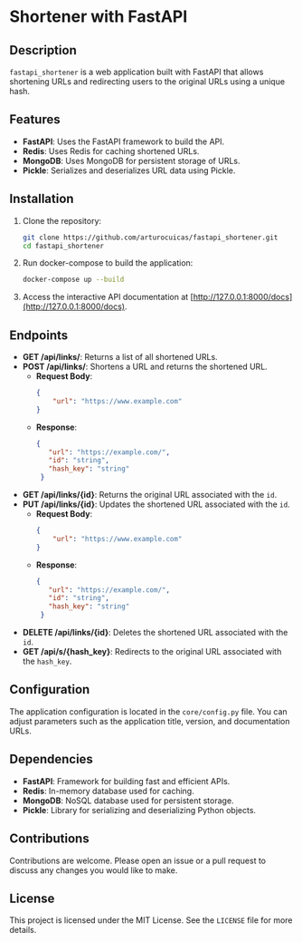 # Shortener with FastAPI 

## Description

`fastapi_shortener` is a web application built with FastAPI that allows shortening URLs and redirecting users to the original URLs using a unique hash.

## Features

- **FastAPI**: Uses the FastAPI framework to build the API.
- **Redis**: Uses Redis for caching shortened URLs.
- **MongoDB**: Uses MongoDB for persistent storage of URLs.
- **Pickle**: Serializes and deserializes URL data using Pickle.

## Installation

1. Clone the repository:
    ```bash
    git clone https://github.com/arturocuicas/fastapi_shortener.git
    cd fastapi_shortener
    ```

2. Run docker-compose to build the application:
    ```bash
    docker-compose up --build
    ```

3. Access the interactive API documentation at [http://127.0.0.1:8000/docs](http://127.0.0.1:8000/docs).

## Endpoints

- **GET /api/links/**: Returns a list of all shortened URLs.
- **POST /api/links/**: Shortens a URL and returns the shortened URL.
    - **Request Body**:
        ```json
        {
            "url": "https://www.example.com"
        }
        ```
    - **Response**:
        ```json
        {
           "url": "https://example.com/",
           "id": "string",
           "hash_key": "string"
         }
        ```
- **GET /api/links/{id}**: Returns the original URL associated with the `id`.
- **PUT /api/links/{id}**: Updates the shortened URL associated with the `id`.
    - **Request Body**:
        ```json
        {
            "url": "https://www.example.com"
        }
        ```
    - **Response**:
        ```json
        {
           "url": "https://example.com/",
           "id": "string",
           "hash_key": "string"
         }
        ```
- **DELETE /api/links/{id}**: Deletes the shortened URL associated with the `id`.
- **GET /api/s/{hash_key}**: Redirects to the original URL associated with the `hash_key`.

## Configuration

The application configuration is located in the `core/config.py` file. You can adjust parameters such as the application title, version, and documentation URLs.

## Dependencies

- **FastAPI**: Framework for building fast and efficient APIs.
- **Redis**: In-memory database used for caching.
- **MongoDB**: NoSQL database used for persistent storage.
- **Pickle**: Library for serializing and deserializing Python objects.

## Contributions

Contributions are welcome. Please open an issue or a pull request to discuss any changes you would like to make.

## License

This project is licensed under the MIT License. See the `LICENSE` file for more details.